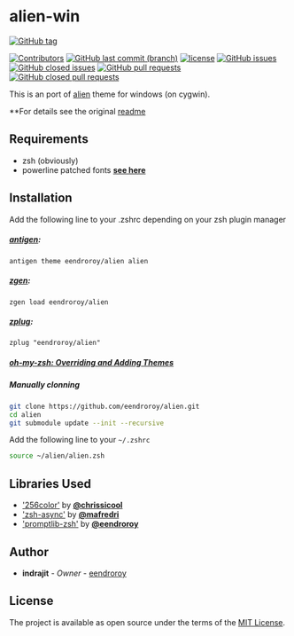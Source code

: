 # alien-win

[![GitHub tag](https://img.shields.io/github/tag/eendroroy/alien-win.svg)](https://github.com/eendroroy/alien-win/tags)

[![Contributors](https://img.shields.io/github/contributors/eendroroy/alien-win.svg)](https://github.com/eendroroy/alien-win/graphs/contributors)
[![GitHub last commit (branch)](https://img.shields.io/github/last-commit/eendroroy/alien-win/master.svg)](https://github.com/eendroroy/alien-win)
[![license](https://img.shields.io/github/license/eendroroy/alien-win.svg)](https://github.com/eendroroy/alien-win/blob/master/LICENSE)
[![GitHub issues](https://img.shields.io/github/issues/eendroroy/alien-win.svg)](https://github.com/eendroroy/alien-win/issues)
[![GitHub closed issues](https://img.shields.io/github/issues-closed/eendroroy/alien-win.svg)](https://github.com/eendroroy/alien-win/issues?q=is%3Aissue+is%3Aclosed)
[![GitHub pull requests](https://img.shields.io/github/issues-pr/eendroroy/alien-win.svg)](https://github.com/eendroroy/alien-win/pulls)
[![GitHub closed pull requests](https://img.shields.io/github/issues-pr-closed/eendroroy/alien-win.svg)](https://github.com/eendroroy/alien-win/pulls?q=is%3Apr+is%3Aclosed)

This is an port of [alien](https://github.com/eendroroy/alien) theme for windows (on cygwin).

**For details see the original [readme](https://github.com/eendroroy/alien/README.md)

## Requirements

- zsh (obviously)
- powerline patched fonts [**see here**](https://github.com/powerline/fonts)

## Installation

Add the following line to your .zshrc depending on your zsh plugin manager

##### [antigen](https://github.com/zsh-users/antigen):

    antigen theme eendroroy/alien alien

##### [zgen](https://github.com/tarjoilija/zgen):

    zgen load eendroroy/alien

##### [zplug](https://github.com/zplug/zplug):

    zplug "eendroroy/alien"

##### [oh-my-zsh: Overriding and Adding Themes](https://github.com/robbyrussell/oh-my-zsh/wiki/Customization#overriding-and-adding-themes)

##### Manually clonning

```bash
git clone https://github.com/eendroroy/alien.git
cd alien
git submodule update --init --recursive
```

Add the following line to your `~/.zshrc`

```bash
source ~/alien/alien.zsh
```

## Libraries Used

- ['256color'](https://github.com/chrissicool/zsh-256color) by **[@chrissicool](https://github.com/chrissicool)**
- ['zsh-async'](https://github.com/mafredri/zsh-async) by **[@mafredri](https://github.com/mafredri)**
- ['promptlib-zsh'](https://github.com/eendroroy/promptlib-zsh) by **[@eendroroy](https://github.com/eendroroy)**

## Author

* **indrajit** - *Owner* - [eendroroy](https://github.com/eendroroy)

## License

The project is available as open source under the terms of the [MIT License](http://opensource.org/licenses/MIT).
